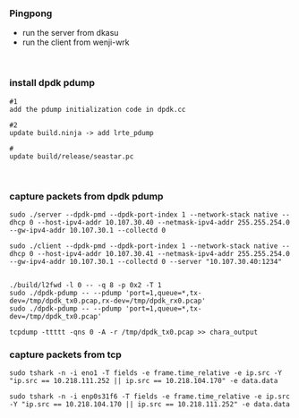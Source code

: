 ### Pingpong
- run the server from dkasu
- run the client from wenji-wrk


<br>

### install dpdk pdump
```
#1
add the pdump initialization code in dpdk.cc

#2
update build.ninja -> add lrte_pdump

#
update build/release/seastar.pc
```

<br>

### capture packets from dpdk pdump
```
sudo ./server --dpdk-pmd --dpdk-port-index 1 --network-stack native --dhcp 0 --host-ipv4-addr 10.107.30.40 --netmask-ipv4-addr 255.255.254.0 --gw-ipv4-addr 10.107.30.1 --collectd 0

sudo ./client --dpdk-pmd --dpdk-port-index 1 --network-stack native --dhcp 0 --host-ipv4-addr 10.107.30.41 --netmask-ipv4-addr 255.255.254.0 --gw-ipv4-addr 10.107.30.1 --collectd 0 --server "10.107.30.40:1234"


./build/l2fwd -l 0 -- -q 8 -p 0x2 -T 1
sudo ./dpdk-pdump -- --pdump 'port=1,queue=*,tx-dev=/tmp/dpdk_tx0.pcap,rx-dev=/tmp/dpdk_rx0.pcap'
sudo ./dpdk-pdump -- --pdump 'port=1,queue=*,tx-dev=/tmp/dpdk_tx0.pcap'

tcpdump -ttttt -qns 0 -A -r /tmp/dpdk_tx0.pcap >> chara_output
```

### capture packets from tcp
```
sudo tshark -n -i eno1 -T fields -e frame.time_relative -e ip.src -Y "ip.src == 10.218.111.252 || ip.src == 10.218.104.170" -e data.data

sudo tshark -n -i enp0s31f6 -T fields -e frame.time_relative -e ip.src -Y "ip.src == 10.218.104.170 || ip.src == 10.218.111.252" -e data.data

```
